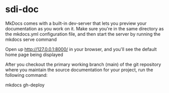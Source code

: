 # sdi-doc

MkDocs comes with a built-in dev-server that lets you preview your documentation as you work on it. Make sure you're in the same directory as the mkdocs.yml configuration file, and then start the server by running the mkdocs serve command

Open up http://127.0.0.1:8000/ in your browser, and you'll see the default home page being displayed

After you checkout the primary working branch (main) of the git repository where you maintain the source documentation for your project, run the following command:

mkdocs gh-deploy
